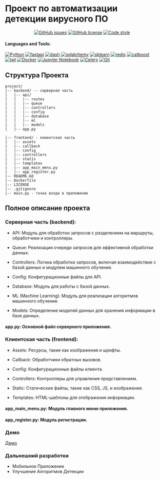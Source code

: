 # Проект по автоматизации детекции вирусного ПО



<div align="center">
    
  <a href="https://github.com/Vladimir-Dimitrov-Ngu/CV_RIT/issues">![GitHub issues](https://img.shields.io/github/issues/e0xextazy/nlp_huawei_new2_task)</a>
  <a href="https://github.com/Vladimir-Dimitrov-Ngu/CV_RIT/blob/master/LICENSE">![GitHub license](https://img.shields.io/github/license/e0xextazy/nlp_huawei_new2_task?color=purple)</a>
  <a href="https://github.com/psf/black">![Code style](https://img.shields.io/badge/code%20style-black-black)</a>
    
</div>



#### Languages and Tools:
 
[![Python](https://img.shields.io/badge/python-3670A0?style=for-the-badge&logo=python&logoColor=ffdd54)](https://github.com/Vladimir-Dimitrov-Ngu)
[![fastapi](https://img.shields.io/badge/fastapi-3670A0?style=for-the-badge&logo=fastapi&logoColor=ffdd54)](https://github.com/Vladimir-Dimitrov-Ngu)
[![dash](https://img.shields.io/badge/dash-3670A0?style=for-the-badge&logo=dash&logoColor=ffdd54)](https://github.com/Vladimir-Dimitrov-Ngu)
[![sqlalchemy](https://img.shields.io/badge/sqlalchemy-3670A0?style=for-the-badge&logo=sqlalchemy&logoColor=ffdd54)](https://github.com/Vladimir-Dimitrov-Ngu)
[![sklearn](https://img.shields.io/badge/sklearn-3670A0?style=for-the-badge&logo=sklearn&logoColor=ffdd54)](https://github.com/Vladimir-Dimitrov-Ngu)
[![redis](https://img.shields.io/badge/redis-3670A0?style=for-the-badge&logo=redis&logoColor=ffdd54)](https://github.com/Vladimir-Dimitrov-Ngu)
[![catboost](https://img.shields.io/badge/catboost-3670A0?style=for-the-badge&logo=catboost&logoColor=ffdd54)](https://github.com/Vladimir-Dimitrov-Ngu)
[![jwt](https://img.shields.io/badge/jwt-3670A0?style=for-the-badge&logo=jwt&logoColor=ffdd54)](https://github.com/Vladimir-Dimitrov-Ngu)
[![Docker](https://img.shields.io/badge/docker-3670A0?style=for-the-badge&logo=docker&logoColor=ffdd53)](https://github.com/Vladimir-Dimitrov-Ngu)
[![Jupyter Notebook](https://img.shields.io/badge/jupyter-3670A0?style=for-the-badge&logo=jupyter&logoColor=ffdd53)](https://github.com/Vladimir-Dimitrov-Ngu)
[![Celery](https://img.shields.io/badge/celery-3670A0?style=for-the-badge&logo=celery&logoColor=ffdd53)](https://github.com/Vladimir-Dimitrov-Ngu)
[![Git](https://img.shields.io/badge/git-3670A0?style=for-the-badge&logo=git&logoColor=ffdd53)](https://github.com/Vladimir-Dimitrov-Ngu)

## Структура Проекта
```
project/
|-- backend/ -- серверная часть
|   |-- api/
|   |   |-- routes
|   |   |-- queue
|   |   |-- controllers
|   |   |-- config
|   |   |-- database
|   |   |-- ml
|   |   |-- models
|   |-- app.py

|-- frontend/ - клиентская часть
|   |-- assets
|   |-- callback
|   |-- config
|   |-- controllers
|   |-- statis
|   |-- templates
|   |-- app_main_menu.py
|   |-- app_register.py
|-- README.md
|-- Dockerfile
|-- LICENSE
|-- .gitignore
|-- main.py - точка входа в приложение
```

## Полное описание проекта

### Серверная часть (backend):

- API: Модуль для обработки запросов с разделением на маршруты, обработчики и контроллеры.

- Queue: Реализация очереди запросов для эффективной обработки данных.

- Controllers: Логика обработки запросов, включая взаимодействие с базой данных и модулем машинного обучения.

- Config: Конфигурационные файлы для API.

- Database: Модуль для работы с базой данных.

- ML (Machine Learning): Модуль для реализации алгоритмов машинного обучения.

- Models: Определение моделей данных для хранения информации в базе данных.

#### app.py: Основной файл серверного приложения.

### Клиентская часть (frontend):

- Assets: Ресурсы, такие как изображения и шрифты.

- Callback: Обработчики обратных вызовов.

- Config: Конфигурационные файлы клиента.

- Controllers: Контроллеры для управления 
представлением.

- Static: Статические файлы, такие как CSS, JS, и изображения.

- Templates: HTML-шаблоны для отображения информации.

#### app_main_menu.py: Модуль главного меню приложения.

#### app_register.py: Модуль регистрации.


### Демо
[Демо](https://drive.google.com/file/d/1xM3eyfHUk7nPPBfEhBKGVAPC0kdD_WVk/view?usp=sharing)


### Дальнешний разработки 
- Мобильное Приложение
- Улучшение Алгоритмов Детекции